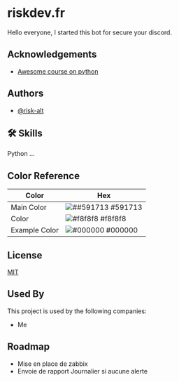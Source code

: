 
# riskdev.fr

Hello everyone, I started this bot for secure your discord.


## Acknowledgements

 - [Awesome course on python](https://www.w3schools.com)



## Authors

- [@risk-alt](https://github.com/RISK-alt)


## 🛠 Skills
Python ...


## Color Reference

| Color             | Hex                                                                |
| ----------------- | ------------------------------------------------------------------ |
| Main Color | ![##591713](https://via.placeholder.com/10/591713?text=+) #591713 |
| Color | ![#f8f8f8](https://via.placeholder.com/10/f8f8f8?text=+) #f8f8f8 |
| Example Color | ![#000000](https://via.placeholder.com/10/000000?text=+) #000000 |



## License

[MIT](https://choosealicense.com/licenses/mit/)


## Used By

This project is used by the following companies:

- Me



## Roadmap

- Mise en place de zabbix 
- Envoie de rapport Journalier si aucune alerte

